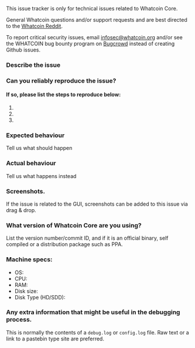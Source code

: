 <!--- Remove sections that do not apply -->

This issue tracker is only for technical issues related to Whatcoin Core.

General Whatcoin questions and/or support requests and are best directed to the [Whatcoin Reddit](https://www.reddit.com/r/whatcoin/).

To report critical security issues, email infosec@whatcoin.org and/or see the WHATCOIN bug bounty program on [Bugcrowd](https://bugcrowd.com/whatcoindigitalcash) instead of creating Github issues.

### Describe the issue

### Can you reliably reproduce the issue?
#### If so, please list the steps to reproduce below:
1.
2.
3.

### Expected behaviour
Tell us what should happen

### Actual behaviour
Tell us what happens instead

### Screenshots.
If the issue is related to the GUI, screenshots can be added to this issue via drag & drop.

### What version of Whatcoin Core are you using?
List the version number/commit ID, and if it is an official binary, self compiled or a distribution package such as PPA.

### Machine specs:
- OS:
- CPU:
- RAM:
- Disk size:
- Disk Type (HD/SDD):

### Any extra information that might be useful in the debugging process.
This is normally the contents of a `debug.log` or `config.log` file. Raw text or a link to a pastebin type site are preferred.
